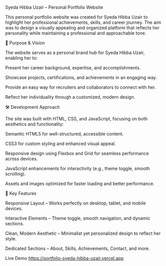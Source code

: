Syeda Hibba Uzair – Personal Portfolio Website

This personal portfolio website was created for Syeda Hibba Uzair to highlight her professional achievements, skills, and career journey.
The aim was to design a visually appealing and organized platform that reflects her personality while maintaining a professional and approachable tone.

🎯 Purpose & Vision

The website serves as a personal brand hub for Syeda Hibba Uzair, enabling her to:

Present her career background, expertise, and accomplishments.

Showcase projects, certifications, and achievements in an engaging way.

Provide an easy way for recruiters and collaborators to connect with her.

Reflect her individuality through a customized, modern design.

🛠 Development Approach

The site was built with HTML, CSS, and JavaScript, focusing on both aesthetics and functionality:

Semantic HTML5 for well-structured, accessible content.

CSS3 for custom styling and enhanced visual appeal.

Responsive design using Flexbox and Grid for seamless performance across devices.

JavaScript enhancements for interactivity (e.g., theme toggle, smooth scrolling).

Assets and images optimized for faster loading and better performance.

📌 Key Features

Responsive Layout – Works perfectly on desktop, tablet, and mobile devices.

Interactive Elements – Theme toggle, smooth navigation, and dynamic sections.

Clean, Modern Aesthetic – Minimalist yet personalized design to reflect her style.

Dedicated Sections – About, Skills, Achievements, Contact, and more.

Live Demo
https://portfolio-syeda-hibba-uzair.vercel.app
